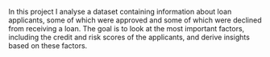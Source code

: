 In this project I analyse a dataset containing information about loan applicants, some of which were approved and some of which were declined from receiving a loan. The goal is to 
look at the most important factors, including the credit and risk scores of the applicants, and derive insights based on these factors. 
